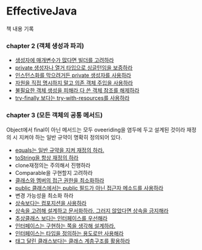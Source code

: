 # EffectiveJava

책 내용 기록

### chapter 2 (객체 생성과 파괴)

-   [생성자에 매개변수가 많다면 빌더를 고려하라](/chapter%202/item2.md)
-   [private 생성자나 열거 타입으로 싱글턴임을 보증하라](/chapter%202/item3.md)
-   [인스턴스화를 막으려거든 private 생성자를 사용하라](/chapter%202/item4.md)
-   [자원을 직접 명시하지 말고 의존 객체 주입을 사용하라](/chapter%202/item5.md)
-   [불필요한 객체 생성을 피해라,다 쓴 객체 참조를 해제하라](/chapter%202/item6%2C7.md)
-   [try-finally 보다는 try-with-resources를 사용하라](/chapter%202/item9.md)

### chapter 3 (모든 객체의 공통 메서드)

Object에서 final이 아닌 메서드는 모두 oveeriding을 염두에 두고 설계된 것이라 재정의 시 지켜야 하는 일반 규약이 명확히 정의되어 있다.

-   [equals는 일반 규약을 지켜 재정의 하라.](/chapter%203/item10.md)
-   [toString을 항상 재정의 하라](/chapter%203/item12.md)
-   clone재정의는 주의해서 진행하라
-   Comparable을 구현할지 고려하라
-   [클래스와 멤버의 접근 권한을 최소화하라](/chapter%203/item15.md)
-   [public 클래스에서는 public 필드가 아닌 접근자 메소드를 사용하라](/chapter%203/item16.md)
-   변경 가능성을 최소화 하라
-   [상속보다는 컴포지션을 사용하라](chapter%203/item18.md)
-   [상속을 고려해 설계하고 문서화하라. 그러지 않았다면 상속을 금지해라](chapter%203/item19.md)
-   [추상클래스 보다는 인터페이스를 우선해라](chapter%203/item20.md)
-   [인터페이스는 구현하는 쪽을 생각해 설계하라.](chapter%203/item21.md)
-   [인터페이스는 타입을 정의하는 용도로만 사용해라](chapter%203/item22.md)
-   [태그 달린 클래스보다는 클래스 계층구조를 활용하라](chapter%203/item23.md)
